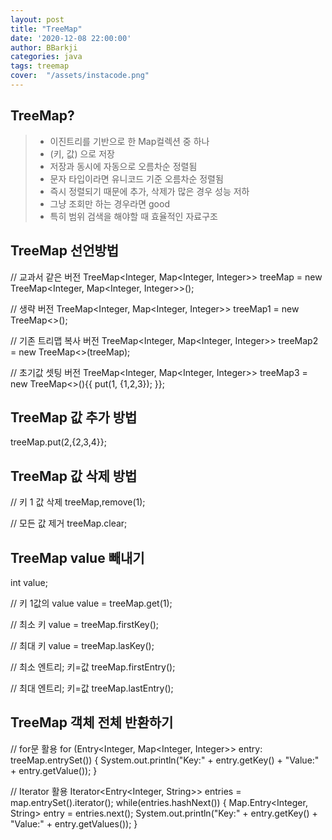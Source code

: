```yaml
---
layout: post
title: "TreeMap"
date: '2020-12-08 22:00:00'
author: BBarkji
categories: java
tags: treemap
cover:  "/assets/instacode.png"
---
```



## TreeMap?

>* 이진트리를 기반으로 한 Map컬렉션 중 하나
>* (키, 값) 으로 저장
>* 저장과 동시에 자동으로 오름차순 정렬됨
>* 문자 타입이라면 유니코드 기준 오름차순 정렬됨
>* 즉시 정렬되기 때문에 추가, 삭제가 많은 경우 성능 저하
>* 그냥 조회만 하는 경우라면 good
>* 특히 범위 검색을 해야할 때 효율적인 자료구조


## TreeMap 선언방법

// 교과서 같은 버전
TreeMap<Integer, Map<Integer, Integer>> treeMap = new TreeMap<Integer, Map<Integer, Integer>>();

// 생략 버전
TreeMap<Integer, Map<Integer, Integer>> treeMap1 = new TreeMap<>();

// 기존 트리맵 복사 버전
TreeMap<Integer, Map<Integer, Integer>> treeMap2 = new TreeMap<>(treeMap);

// 초기값 셋팅 버전
TreeMap<Integer, Map<Integer, Integer>> treeMap3 = new TreeMap<>(){{
	put(1, {1,2,3});
}};


## TreeMap 값 추가 방법

treeMap.put(2,{2,3,4}};


## TreeMap 값 삭제 방법

// 키 1 값 삭제
treeMap,remove(1);

// 모든 값 제거
treeMap.clear;


## TreeMap value 빼내기

int value;

// 키 1값의 value
value = treeMap.get(1);

// 최소 키
value = treeMap.firstKey();

// 최대 키
value = treeMap.lasKey();

// 최소 엔트리; 키=값
treeMap.firstEntry();

// 최대 엔트리; 키=값
treeMap.lastEntry();


## TreeMap 객체 전체 반환하기

// for문 활용
for (Entry<Integer, Map<Integer, Integer>> entry: treeMap.entrySet()) {
	System.out.println("Key:" + entry.getKey() + "Value:" + entry.getValue());
}

// Iterator 활용
Iterator<Entry<Integer, String>> entries = map.entrySet().iterator();
while(entries.hashNext()) {
	Map.Entry<Integer, String> entry = entries.next();
	System.out.println("Key:" + entry.getKey() + "Value:" + entry.getValues());
} 
